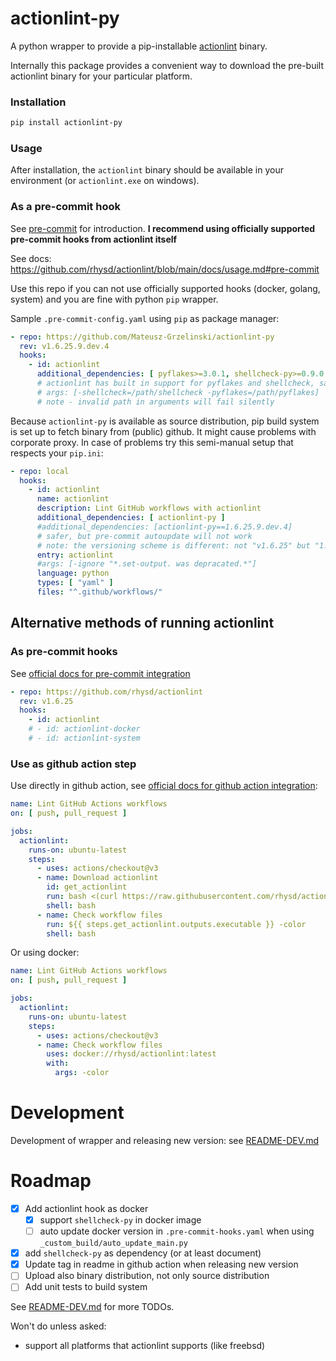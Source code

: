 # actionlint-py

A python wrapper to provide a pip-installable [actionlint] binary.

Internally this package provides a convenient way to download the pre-built
actionlint binary for your particular platform.

### Installation

```bash
pip install actionlint-py
```

### Usage

After installation, the `actionlint` binary should be available in your
environment (or `actionlint.exe` on windows).

### As a pre-commit hook

See [pre-commit] for introduction.
**I recommend using officially supported pre-commit hooks from actionlint itself**

See docs: https://github.com/rhysd/actionlint/blob/main/docs/usage.md#pre-commit

Use this repo if you can not use officially supported hooks (docker, golang, system) and you are fine with python `pip`
wrapper.

Sample `.pre-commit-config.yaml` using `pip` as package manager:

```yaml
- repo: https://github.com/Mateusz-Grzelinski/actionlint-py
  rev: v1.6.25.9.dev.4
  hooks:
    - id: actionlint
      additional_dependencies: [ pyflakes>=3.0.1, shellcheck-py>=0.9.0.5 ]
      # actionlint has built in support for pyflakes and shellcheck, sadly they will not be auto updated. Alternatively:
      # args: [-shellcheck=/path/shellcheck -pyflakes=/path/pyflakes]
      # note - invalid path in arguments will fail silently
```

Because `actionlint-py` is available as source distribution, pip build system is set up to fetch binary from (public)
github. It might cause problems with corporate proxy. In case of problems try this semi-manual setup that respects
your `pip.ini`:

```yaml
- repo: local
  hooks:
    - id: actionlint
      name: actionlint
      description: Lint GitHub workflows with actionlint
      additional_dependencies: [ actionlint-py ]
      #additional_dependencies: [actionlint-py==1.6.25.9.dev.4]
      # safer, but pre-commit autoupdate will not work
      # note: the versioning scheme is different: not "v1.6.25" but "1.6.25.9.dev.4" (last number is build system version)
      entry: actionlint
      #args: [-ignore "*.set-output. was depracated.*"]
      language: python
      types: [ "yaml" ]
      files: "^.github/workflows/"
```

[actionlint]: https://github.com/rhysd/actionlint

[pre-commit]: https://pre-commit.com

## Alternative methods of running actionlint

### As pre-commit hooks

See [official docs for pre-commit integration](https://github.com/rhysd/actionlint/blob/main/docs/usage.md#pre-commit)

```yaml
- repo: https://github.com/rhysd/actionlint
  rev: v1.6.25
  hooks:
    - id: actionlint
    # - id: actionlint-docker
    # - id: actionlint-system
```

### Use as github action step

Use directly in github action, see
[official docs for github action integration](https://github.com/rhysd/actionlint/blob/main/docs/usage.md#use-actionlint-on-github-actions):

```yaml
name: Lint GitHub Actions workflows
on: [ push, pull_request ]

jobs:
  actionlint:
    runs-on: ubuntu-latest
    steps:
      - uses: actions/checkout@v3
      - name: Download actionlint
        id: get_actionlint
        run: bash <(curl https://raw.githubusercontent.com/rhysd/actionlint/main/scripts/download-actionlint.bash)
        shell: bash
      - name: Check workflow files
        run: ${{ steps.get_actionlint.outputs.executable }} -color
        shell: bash
```

Or using docker:

```yaml
name: Lint GitHub Actions workflows
on: [ push, pull_request ]

jobs:
  actionlint:
    runs-on: ubuntu-latest
    steps:
      - uses: actions/checkout@v3
      - name: Check workflow files
        uses: docker://rhysd/actionlint:latest
        with:
          args: -color
```

# Development

Development of wrapper and releasing new version:
see [README-DEV.md](https://github.com/Mateusz-Grzelinski/actionlint-py/blob/main/README-DEV.md)

# Roadmap

- [x] Add actionlint hook as docker
    - [x] support `shellcheck-py` in docker image
    - [ ] auto update docker version in `.pre-commit-hooks.yaml` when using `_custom_build/auto_update_main.py`
- [x] add `shellcheck-py` as dependency (or at least document)
- [x] Update tag in readme in github action when releasing new version
- [ ] Upload also binary distribution, not only source distribution
- [ ] Add unit tests to build system

See [README-DEV.md](https://github.com/Mateusz-Grzelinski/actionlint-py/blob/main/README-DEV.md) for more TODOs.

Won't do unless asked:

- support all platforms that actionlint supports (like freebsd)
